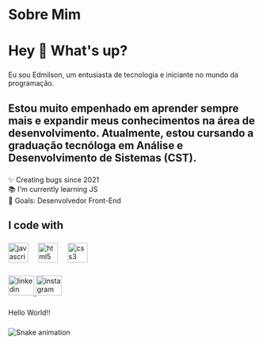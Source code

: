 # Sobre Mim

<h1 align="left">Hey 👋 What's up?</h1>

###

<p align="left">Eu sou Edmilson, um entusiasta de tecnologia e iniciante no mundo da programação.</p>

###

<h2 align="left">Estou muito empenhado em aprender sempre mais e expandir meus conhecimentos na área de desenvolvimento. Atualmente, estou cursando a graduação tecnóloga em Análise e Desenvolvimento de Sistemas (CST).</h2>

###

<p align="left">✨ Creating bugs since 2021<br>📚 I'm currently learning JS<br>🎯 Goals: Desenvolvedor Front-End</p>

###

<h2 align="left">I code with</h2>

###

<div align="left">
  <img src="https://cdn.jsdelivr.net/gh/devicons/devicon/icons/javascript/javascript-original.svg" height="40" alt="javascript logo"  />
  <img width="12" />
  <img src="https://cdn.jsdelivr.net/gh/devicons/devicon/icons/html5/html5-original.svg" height="40" alt="html5 logo"  />
  <img width="12" />
  <img src="https://cdn.jsdelivr.net/gh/devicons/devicon/icons/css3/css3-original.svg" height="40" alt="css3 logo"  />
</div>

###

<div align="left">
  <a href="https://www.linkedin.com/in/edmilson-santos-/" target="_blank">
    <img src="https://raw.githubusercontent.com/maurodesouza/profile-readme-generator/master/src/assets/icons/social/linkedin/default.svg" width="52" height="40" alt="linkedin logo"  />
  </a>
  <a href="https://www.instagram.com/_edmilsonn_/" target="_blank">
    <img src="https://raw.githubusercontent.com/maurodesouza/profile-readme-generator/master/src/assets/icons/social/instagram/default.svg" width="52" height="40" alt="instagram logo"  />
  </a>
</div>

###

<p align="left">Hello World!!</p>

###

<img src="https://raw.githubusercontent.com/EDMILSON5631/EDMILSON5631/output/snake.svg" alt="Snake animation" />

###
